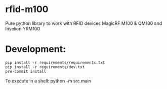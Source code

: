 # rfid-m100
Pure python library to work with RFID devices MagicRF M100 & QM100 and Invelion YRM100


# Development:
```
pip install -r requirements/requirements.txt
pip install -r requirements/dev.txt
pre-commit install
```


To execute in a shell:
python -m src.main
